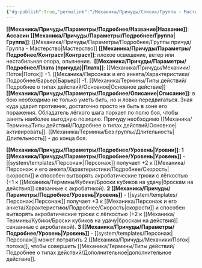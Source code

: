 ```yaml
---
{"dg-publish":true,"permalink":"/Механика/Причуды/Список/Группа - Мастерство/Ассасин/","noteIcon":"","created":"2025-07-30T10:44:51.497+03:00","updated":"2025-07-29T23:53:06.239+03:00"}
---
```


**[[Механика/Причуды/Параметры/Подробнее/Название\|Название]]**: **Ассасин**
**[[Механика/Причуды/Параметры/Подробнее/Группа\|Группа]]**: [[Механика/Причуды/Параметры/Подробнее/Группы причуд/Группа - Мастерство\|Мастерство]] 
**[[Механика/Причуды/Параметры/Подробнее/Контраст\|Контраст]]**: плохое освещение, ветер или нестабильная опора, опьянение. 
**[[Механика/Причуды/Параметры/Подробнее/Плата (причуда)\|Плата]]**: [[Механика/Причуды/Механики/Поток\|Поток]] +1. [[Механика/Персонаж и его анкета/Характеристики/Подробнее/Барьер\|Барьер]] -1. [[Механика/Термины/Типы действий/Подробнее о типах действий/Основное\|Основное действие]]
**[[Механика/Причуды/Параметры/Подробнее/Описание\|Описание]]**: в бою необходимо не только уметь бить, но и ловко передвигаться. Зная куда ударит противник, достаточно просто не быть в зоне его поражения. Обладатель лёгкого шага порхает по полю боя, чтобы занять наиболее выгодную позицию. Причуду необходимо [[Механика/Термины/Типы действий/Подробнее о типах действий/Основное\|активировать]]. [[Механика/Термины/Без группы/Длительность\|Длительность]] - до конца боя.

**[[Механика/Причуды/Параметры/Подробнее/Уровень\|Уровни]]**:
**1 [[Механика/Причуды/Параметры/Подробнее/Уровень\|Уровень]]** - [[system/templates/Персонаж\|Персонаж]] получает +2 к [[Механика/Персонаж и его анкета/Характеристики/Подробнее/Скорость\|скорости]] и способен вытворять акробатические трюки с лёгкостью (+1 к [[Механика/Термины/Кубики/Броски кубиков на удачу\|броскам на действия]] связанные с акробатикой).
**2 [[Механика/Причуды/Параметры/Подробнее/Уровень\|Уровень]]** - [[system/templates/Персонаж\|Персонаж]] получает +3 к [[Механика/Персонаж и его анкета/Характеристики/Подробнее/Скорость\|скорости]] и способен вытворять акробатические трюки с лёгкостью (+2 к [[Механика/Термины/Кубики/Броски кубиков на удачу\|броскам на действия]] связанные с акробатикой).
**3 [[Механика/Причуды/Параметры/Подробнее/Уровень\|Уровень]]** - [[system/templates/Персонаж\|Персонаж]] может потратить 2 [[Механика/Причуды/Механики/Поток\|потока]], чтобы совершить [[Механика/Термины/Типы действий/Подробнее о типах действий/Дополнительное\|дополнительное действие]].